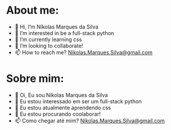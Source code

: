 # About me:

- 👋 Hi, I’m Níkolas Marques da Silva
- 👀 I’m interested in be a full-stack python
- 🌱 I’m currently learning css
- 💞️ I’m looking to collaborate!
- 📫 How to reach me? Nikolas.Marques.Silva@gmail.com

# Sobre mim:

- 👋 Oi, Eu sou Níkolas Marques da Silva
- 👀 Eu estou interessado em ser um full-stack python
- 🌱 Eu estou atualmente aprendendo css
- 💞️ Eu estou procurando coolaborar!
- 📫 Como chegar até mim? Nikolas.Marques.Silva@gmail.com
